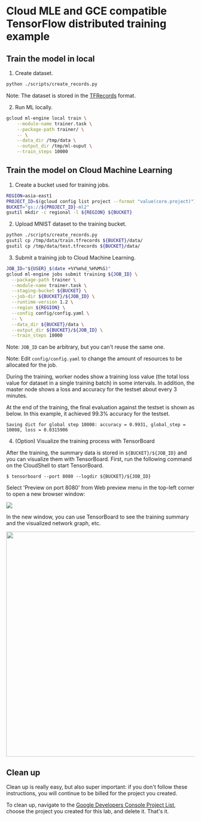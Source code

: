 # Cloud MLE and GCE compatible TensorFlow distributed training example

## Train the model in local

1. Create dataset.

```bash
python ./scripts/create_records.py 
```

Note: The dataset is stored in the [TFRecords][10] format.

[10]: https://www.tensorflow.org/api_guides/python/python_io#tfrecords_format_details


2. Run ML locally.

```bash
gcloud ml-engine local train \
    --module-name trainer.task \
    --package-path trainer/ \
    -- \
    --data_dir /tmp/data \
    --output_dir /tmp/ml-ouput \
    --train_steps 10000
```

## Train the model on Cloud Machine Learning

1. Create a bucket used for training jobs.

```bash
REGION=asia-east1
PROJECT_ID=$(gcloud config list project --format "value(core.project)")
BUCKET="gs://${PROJECT_ID}-ml2"
gsutil mkdir -c regional -l ${REGION} ${BUCKET}
```

2. Upload MNIST dataset to the training bucket.

```bash
python ./scripts/create_records.py 
gsutil cp /tmp/data/train.tfrecords ${BUCKET}/data/
gsutil cp /tmp/data/test.tfrecords ${BUCKET}/data/
```

3. Submit a training job to Cloud Machine Learning.

```bash
JOB_ID="${USER}_$(date +%Y%m%d_%H%M%S)"
gcloud ml-engine jobs submit training ${JOB_ID} \
  --package-path trainer \
  --module-name trainer.task \
  --staging-bucket ${BUCKET} \
  --job-dir ${BUCKET}/${JOB_ID} \
  --runtime-version 1.2 \
  --region ${REGION} \
  --config config/config.yaml \
  -- \
  --data_dir ${BUCKET}/data \
  --output_dir ${BUCKET}/${JOB_ID} \
  --train_steps 10000
```

Note: `JOB_ID` can be arbitrary, but you can't reuse the same one.

Note: Edit `config/config.yaml` to change the amount of resources
to be allocated for the job.

During the training, worker nodes show a training loss value (the total
loss value for dataset in a single training batch) in some intervals.
In addition, the master node shows a loss and accuracy for the testset
about every 3 minutes.

At the end of the training, the final evaluation against the testset is
shown as below. In this example, it achieved 99.3% accuracy for the testset.

```
Saving dict for global step 10008: accuracy = 0.9931, global_step = 10008, loss = 0.0315906
  ```

4. (Option) Visualize the training process with TensorBoard

After the training, the summary data is stored in
`${BUCKET}/${JOB_ID}` and you can visualize them with TensorBoard.
First, run the following command on the CloudShell to start TensorBoard.

```
$ tensorboard --port 8080 --logdir ${BUCKET}/${JOB_ID}
```

Select 'Preview on port 8080' from Web preview menu in the top-left corner
to open a new browser window:

![](docs/img/web-preview.png)

In the new window, you can use TensorBoard to see the training summary and
the visualized network graph, etc.

<img src="docs/img/tensorboard.png" width="600">

## Clean up

Clean up is really easy, but also super important: if you don't follow these
 instructions, you will continue to be billed for the project you created.

To clean up, navigate to the [Google Developers Console Project List][8],
 choose the project you created for this lab, and delete it. That's it.

[8]: https://console.developers.google.com/project

